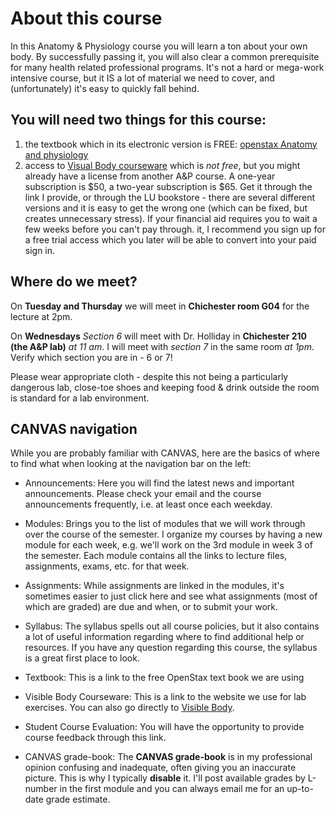 # About this course

In this Anatomy & Physiology course you will learn a ton about your own body. By successfully passing it, you will also clear a common prerequisite for many health related professional programs. It's not a hard or mega-work intensive course, but it IS a lot of material we need to cover, and (unfortunately) it's easy to quickly fall behind.

You will need two things for this course:
-----------------------------------------

1.  the textbook which in its electronic version is FREE: [openstax Anatomy and physiology](https://openstax.org/details/books/anatomy-and-physiology-2e)
2.  access to [Visual Body courseware](https://courseware.visiblebody.com/courses/106453/join?join_course_token=1BJfFmKbqXUGD1uf9msprUu8&site_license=false) which is _not free_, but you might already have a license from another A&P course. A one-year subscription is $50, a two-year subscription is $65. Get it through the link I provide, or through the LU bookstore - there are several different versions and it is easy to get the wrong one (which can be fixed, but creates unnecessary stress). If your financial aid requires you to wait a few weeks before you can't pay through. it, I recommend you sign up for a free trial access which you later will be able to convert into your paid sign in.

Where do we meet?
-----------------

On **Tuesday and Thursday** we will meet in **Chichester room G04** for the lecture at 2pm.

On **Wednesdays** *Section 6* will meet with Dr. Holliday in **Chichester 210 (the A&P lab)** *at 11 am*. I will meet with *section 7* in the same room *at 1pm*. Verify which section you are in - 6 or 7!

Please wear appropriate cloth - despite this not being a particularly dangerous lab, close-toe shoes and keeping food & drink outside the room is standard for a lab environment.



CANVAS navigation
-----------------

While you are probably familiar with CANVAS, here are the basics of where to find what when looking at the navigation bar on the left:

*   Announcements: Here you will find the latest news and important announcements. Please check your email and the course announcements frequently, i.e. at least once each weekday.
    
*   Modules: Brings you to the list of modules that we will work through over the course of the semester. I organize my courses by having a new module for each week, e.g. we'll work on the 3rd module in week 3 of the semester. Each module contains all the links to lecture files, assignments, exams, etc. for that week.
    
*   Assignments: While assignments are linked in the modules, it's sometimes easier to just click here and see what assignments (most of which are graded) are due and when, or to submit your work.
    
*   Syllabus: The syllabus spells out all course policies, but it also contains a lot of useful information regarding where to find additional help or resources. If you have any question regarding this course, the syllabus is a great first place to look.
    
*   Textbook: This is a link to the free OpenStax text book we are using
    
*   Visible Body Courseware: This is a link to the website we use for lab exercises. You can also go directly to [Visible Body](http://courseware.visiblebody.com/).
    
*   Student Course Evaluation: You will have the opportunity to provide course feedback through this link.
    
*   CANVAS grade-book: The **CANVAS grade-book** is in my professional opinion confusing and inadequate, often giving you an inaccurate picture. This is why I typically **disable** it. I'll post available grades by L-number in the first module and you can always email me for an up-to-date grade estimate.